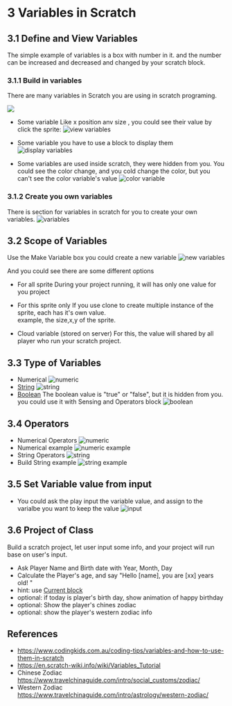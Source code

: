 # 3 Variables in Scratch

## 3.1 Define and View Variables

The simple example of variables is a box with number in it. and the number can be increased and decreased and changed by your scratch block.

### 3.1.1 Build in variables

There are many variables in Scratch you are using in scratch programing.

![](03-1-buildinVariables.png)

- Some variable Like x position anv size , you could see their value by click the sprite:
![view variables](./03-1-ViewSpriteVariables.png)

- Some variable you have to use a block to display them
![display variables](./03-1-displayVarialbe.png)

- Some variables are used inside scratch, they were hidden from you.
You could see the color change, and you cold change the color, but you can't see the color variable's value
![color variable](03-1-color-variable.png)

### 3.1.2 Create you own variables

There is section for variables in scratch for you to create your own variables.
![variables](03-1-variablesblock.png)

## 3.2 Scope of Variables

Use the Make Variable box you could create a new variable
![new variables](03-2-newvariable.png)

And you could see there are some different options

- For all sprite
  During your project running, it will has only one value for you project
- For this sprite only
  If you use clone to create multiple instance of the sprite, each has it's own value.  
  example, the size,x,y of the sprite.

- Cloud variable (stored on server)
  For this, the value will shared by all player who run your scratch project.

## 3.3 Type of Variables

- Numerical
  ![numeric](03-3-Numeric.png)
- [String](https://en.scratch-wiki.info/wiki/String)
  ![string](03-3-String.png)
- [Boolean](https://en.scratch-wiki.info/wiki/Boolean_Block)
  The boolean value is "true" or "false", but it is hidden from you.
  you could use it with Sensing and Operators block
  ![boolean](03-3-Boolean.png)

## 3.4 Operators

- Numerical Operators
  ![numeric](03-4-Numeric.png)
- Numerical example
  ![numeric example](03-4-NumericExample.png)
- String Operators
  ![string](03-4-String.png)
- Build String example
  ![string example](03-4-StringExample.png)

## 3.5 Set Variable value from input

- You could ask the play input the variable value, and assign to the varialbe you want to keep the value
![input](03-5-GetValueFromInput.png)  

## 3.6  Project of Class

Build a scratch project, let user input some info, and your project will run base on user's input.

- Ask Player Name and Birth date with Year, Month, Day
- Calculate the Player's age, and say "Hello [name], you are [xx] years old! "
- hint: use [Current block](https://en.scratch-wiki.info/wiki/Current_()_(block))
- optional: if today is player's birth day, show animation of happy birthday
- optional: Show the player's chines zodiac
- optional: show the player's western zodiac info

## References

- <https://www.codingkids.com.au/coding-tips/variables-and-how-to-use-them-in-scratch>
- <https://en.scratch-wiki.info/wiki/Variables_Tutorial>
- Chinese Zodiac <https://www.travelchinaguide.com/intro/social_customs/zodiac/>
- Western Zodiac <https://www.travelchinaguide.com/intro/astrology/western-zodiac/>
  